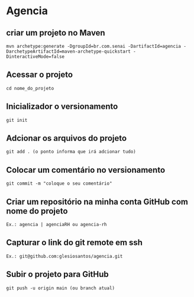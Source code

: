 # Agencia

## criar um projeto no Maven
    mvn archetype:generate -DgroupId=br.com.senai -DartifactId=agencia -DarchetypeArtifactId=maven-archetype-quickstart -DinteractiveMode=false

## Acessar o projeto
    cd nome_do_projeto

## Inicializador o versionamento
    git init

## Adcionar os arquivos do projeto
    git add . (o ponto informa que irá adcionar tudo)

## Colocar um comentário no versionamento
    git commit -m "coloque o seu comentário"

## Criar um repositório na minha conta GitHub com nome do projeto
    Ex.: agencia | agenciaRH ou agencia-rh

## Capturar o link do git remote em ssh
    Ex.: git@github.com:glesiosantos/agencia.git

## Subir o projeto para GitHub
    git push -u origin main (ou branch atual)